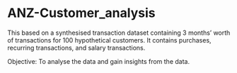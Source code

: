 # ANZ-Customer_analysis


This based on a synthesised transaction dataset containing 3 months’ worth of transactions for 100 hypothetical customers.
It contains purchases, recurring transactions, and salary transactions.

Objective:
To analyse the data and gain insights from the data.
